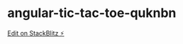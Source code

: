 # angular-tic-tac-toe-quknbn

[Edit on StackBlitz ⚡️](https://stackblitz.com/edit/angular-tic-tac-toe-quknbn)
